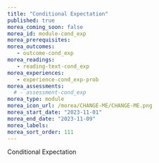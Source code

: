```yaml
---
title: "Conditional Expectation"
published: true
morea_coming_soon: false
morea_id: module-cond_exp
morea_prerequisites:
morea_outcomes:
   - outcome-cond_exp
morea_readings:
   - reading-text-cond_exp
morea_experiences:
   - experience-cond_exp-prob
morea_assessments:
  # - assessment-cond_exp
morea_type: module
morea_icon_url: /morea/CHANGE-ME/CHANGE-ME.png
morea_start_date: "2023-11-01"
morea_end_date: "2023-11-09"
morea_labels:
morea_sort_order: 111
---
```


Conditional Expectation
